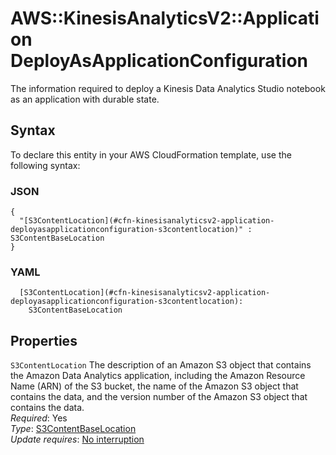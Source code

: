 # AWS::KinesisAnalyticsV2::Application DeployAsApplicationConfiguration<a name="aws-properties-kinesisanalyticsv2-application-deployasapplicationconfiguration"></a>

The information required to deploy a Kinesis Data Analytics Studio notebook as an application with durable state\.

## Syntax<a name="aws-properties-kinesisanalyticsv2-application-deployasapplicationconfiguration-syntax"></a>

To declare this entity in your AWS CloudFormation template, use the following syntax:

### JSON<a name="aws-properties-kinesisanalyticsv2-application-deployasapplicationconfiguration-syntax.json"></a>

```
{
  "[S3ContentLocation](#cfn-kinesisanalyticsv2-application-deployasapplicationconfiguration-s3contentlocation)" : S3ContentBaseLocation
}
```

### YAML<a name="aws-properties-kinesisanalyticsv2-application-deployasapplicationconfiguration-syntax.yaml"></a>

```
  [S3ContentLocation](#cfn-kinesisanalyticsv2-application-deployasapplicationconfiguration-s3contentlocation): 
    S3ContentBaseLocation
```

## Properties<a name="aws-properties-kinesisanalyticsv2-application-deployasapplicationconfiguration-properties"></a>

`S3ContentLocation`  <a name="cfn-kinesisanalyticsv2-application-deployasapplicationconfiguration-s3contentlocation"></a>
The description of an Amazon S3 object that contains the Amazon Data Analytics application, including the Amazon Resource Name \(ARN\) of the S3 bucket, the name of the Amazon S3 object that contains the data, and the version number of the Amazon S3 object that contains the data\.   
*Required*: Yes  
*Type*: [S3ContentBaseLocation](aws-properties-kinesisanalyticsv2-application-s3contentbaselocation.md)  
*Update requires*: [No interruption](https://docs.aws.amazon.com/AWSCloudFormation/latest/UserGuide/using-cfn-updating-stacks-update-behaviors.html#update-no-interrupt)